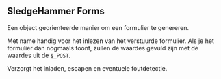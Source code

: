 
SledgeHammer Forms
---------------------

Een object georienteerde manier om een formulier te genereren.

Met name handig voor het inlezen van het verstuurde formulier.
Als je het formulier dan nogmaals toont, zullen de waardes gevuld zijn met de waardes uit de `$_POST`.

Verzorgt het inladen, escapen en eventuele foutdetectie.
